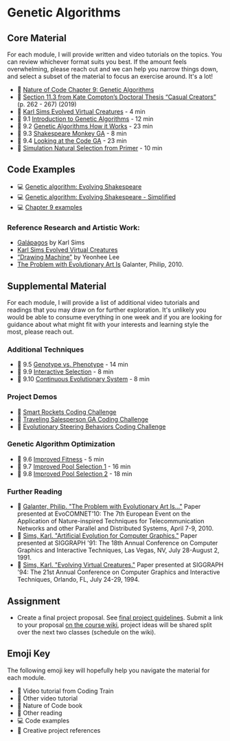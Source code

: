 # Genetic Algorithms

## Core Material

For each module, I will provide written and video tutorials on the topics. You can review whichever format suits you best. If the amount feels overwhelming, please reach out and we can help you narrow things down, and select a subset of the material to focus an exercise around. It's a lot!

- 📗 [Nature of Code Chapter 9: Genetic Algorithms](https://natureofcode.com/genetic-algorithms/)
- 📕 [Section 11.3 from Kate Compton’s Doctoral Thesis “Casual Creators”](http://www.galaxykate.com/pdfs/kcompton-dissertation-casualcreators.pdf) (p. 262 - 267) (2019)
- 🎥 [Karl Sims Evolved Virtual Creatures](https://youtu.be/RZtZia4ZkX8) - 4 min
- 🚂 9.1 [Introduction to Genetic Algorithms](https://thecodingtrain.com/tracks/the-nature-of-code-2/noc/9-genetic-algorithms/1-introduction) - 12 min
- 🚂 9.2 [Genetic Algorithms How it Works](https://thecodingtrain.com/tracks/the-nature-of-code-2/noc/9-genetic-algorithms/2-how-it-works) - 23 min
- 🚂 9.3 [Shakespeare Monkey GA](https://thecodingtrain.com/tracks/the-nature-of-code-2/noc/9-genetic-algorithms/3-shakespeare-monkey-example) - 8 min
- 🚂 9.4 [Looking at the Code GA](https://thecodingtrain.com/tracks/the-nature-of-code-2/noc/9-genetic-algorithms/4-looking-at-code) - 23 min
- 🎥 [Simulation Natural Selection from Primer](https://www.youtube.com/watch?v=0ZGbIKd0XrM&feature=youtu.be) - 10 min

## Code Examples

- 💻 [Genetic algorithm: Evolving Shakespeare](https://editor.p5js.org/natureofcode/sketches/ZwT5cPix2)
- 💻 [Genetic algorithm: Evolving Shakespeare - Simplified](https://editor.p5js.org/natureofcode/sketches/q4F192JCV)
- 💻 [Chapter 9 examples](https://editor.p5js.org/natureofcode/collections/Zx-KHJHdR)

### Reference Research and Artistic Work:

- [Galápagos](https://www.karlsims.com/galapagos/) by Karl Sims
- [Karl Sims Evolved Virtual Creatures](https://youtu.be/RZtZia4ZkX8)
- [“Drawing Machine”](http://www.yeonheelee.com/week12-final-project/) by Yeonhee Lee
- [The Problem with Evolutionary Art Is](http://philipgalanter.com/downloads/evostar2010%20-%20galanter%20-%20the%20problem%20with%20evo%20art.pdf) Galanter, Philip, 2010.

## Supplemental Material

For each module, I will provide a list of additional video tutorials and readings that you may draw on for further exploration. It's unlikely you would be able to consume everything in one week and if you are looking for guidance about what might fit with your interests and learning style the most, please reach out.

### Additional Techniques

- 🚂 9.5 [Genotype vs. Phenotype](https://thecodingtrain.com/tracks/the-nature-of-code-2/noc/9-genetic-algorithms/5-genotype-vs-phenotype) - 14 min
- 🚂 9.9 [Interactive Selection](https://thecodingtrain.com/tracks/the-nature-of-code-2/noc/9-genetic-algorithms/9-interactive-selection) - 8 min
- 🚂 9.10 [Continuous Evolutionary System](https://thecodingtrain.com/tracks/the-nature-of-code-2/noc/9-genetic-algorithms/10-continuous-evolutionary-systems) - 8 min

### Project Demos

- 🚂 [Smart Rockets Coding Challenge](https://thecodingtrain.com/challenges/29-smart-rockets-in-p5js)
- 🚂 [Traveling Salesperson GA Coding Challenge](https://thecodingtrain.com/challenges/35-traveling-salesperson)
- 🚂 [Evolutionary Steering Behaviors Coding Challenge](https://thecodingtrain.com/challenges/69-evolutionary-steering-behaviors)

### Genetic Algorithm Optimization

- 🚂 9.6 [Improved Fitness](https://thecodingtrain.com/tracks/the-nature-of-code-2/noc/9-genetic-algorithms/6-improved-fitness-function) - 5 min
- 🚂 9.7 [Improved Pool Selection 1](https://thecodingtrain.com/tracks/the-nature-of-code-2/noc/9-genetic-algorithms/7-pool-selection) - 16 min
- 🚂 9.8 [Improved Pool Selection 2](https://thecodingtrain.com/tracks/the-nature-of-code-2/noc/9-genetic-algorithms/8-improved-pool-selection) - 18 min

### Further Reading

- 📕 [Galanter, Philip. "The Problem with Evolutionary Art Is…"](http://philipgalanter.com/downloads/evostar2010%20-%20galanter%20-%20the%20problem%20with%20evo%20art.pdf) Paper presented at EvoCOMNET’10: The 7th European Event on the Application of Nature-inspired Techniques for Telecommunication Networks and other Parallel and Distributed Systems, April 7-9, 2010.
- 📕 [Sims, Karl. "Artificial Evolution for Computer Graphics."](http://www.karlsims.com/papers/siggraph91.html) Paper presented at SIGGRAPH '91: The 18th Annual Conference on Computer Graphics and Interactive Techniques, Las Vegas, NV, July 28-August 2, 1991.
- 📕 [Sims, Karl. "Evolving Virtual Creatures."](http://www.karlsims.com/papers/siggraph94.pdf) Paper presented at SIGGRAPH '94: The 21st Annual Conference on Computer Graphics and Interactive Techniques, Orlando, FL, July 24-29, 1994.

## Assignment

- Create a final project proposal. See [final project guidelines](https://github.com/nature-of-code/noc-syllabus-S24/blob/main/projects/final/README.md). Submit a link to your proposal [on the course wiki](https://github.com/nature-of-code/noc-syllabus-S24/wiki), project ideas will be shared split over the next two classes (schedule on the wiki).

## Emoji Key

The following emoji key will hopefully help you navigate the material for each module.

- 🚂 Video tutorial from Coding Train
- 🎥 Other video tutorial
- 📗 Nature of Code book
- 📕 Other reading
- 💻 Code examples
- 🎨 Creative project references
